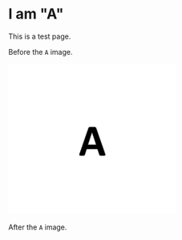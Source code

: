 # I am "A"

This is a test page.

Before the `A` image.

![alt text](images/image.png)

After the `A` image.
